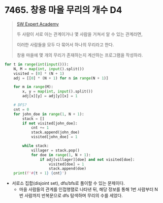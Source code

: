 # 7465. 창용 마을 무리의 개수 D4

> [SW Expert Academy](https://swexpertacademy.com/main/code/problem/problemDetail.do?contestProbId=AWngfZVa9XwDFAQU&categoryId=AWngfZVa9XwDFAQU&categoryType=CODE&problemTitle=창용&orderBy=FIRST_REG_DATETIME&selectCodeLang=ALL&select-1=&pageSize=10&pageIndex=1)
>
> 두 사람이 서로 아는 관계이거나 몇 사람을 거쳐서 알 수 있는 관계라면,
>
> 이러한 사람들을 모두 다 묶어서 하나의 무리라고 한다.
>
> 창용 마을에 몇 개의 무리가 존재하는지 계산하는 프로그램을 작성하라.

```python
for t in range(int(input())):
    N, M = map(int, input().split())
    visited = [0] * (N + 1)
    adj = [[0] * (N + 1) for n in range(N + 1)]

    for m in range(M):
        x, y = map(int, input().split())
        adj[x][y] = adj[y][x] = 1

    # DFS?
    cnt = 0
    for john_doe in range(1, N + 1):
        stack = []
        if not visited[john_doe]:
            cnt += 1
            stack.append(john_doe)
            visited[john_doe] = 1

        while stack:
            villager = stack.pop()
            for doe in range(1, N + 1):
                if adj[villager][doe] and not visited[doe]:
                    visited[doe] = 1
                    stack.append(doe)
    print(f'#{t + 1} {cnt}')
```

- 서로소 집합(disjoint set), dfs/bfs로 풀이할 수 있는 문제이다.
  - 마을 사람들의 관계를 인접행렬로 나타낸 뒤, 해당 정보를 통해 1번 사람부터 N번 사람까지 반복문으로 dfs 탐색하며 무리의 수를 세었다.
